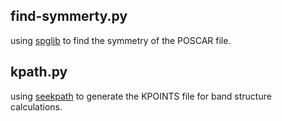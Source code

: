 ## find-symmerty.py
using [spglib](https://github.com/giovannipizzi/seekpath) to find the symmetry of the POSCAR file.

## kpath.py
using [seekpath](https://github.com/giovannipizzi/seekpath) to generate the KPOINTS file for band structure calculations.
